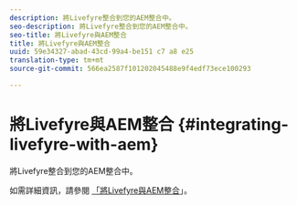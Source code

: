 ```yaml
---
description: 將Livefyre整合到您的AEM整合中。
seo-description: 將Livefyre整合到您的AEM整合中。
seo-title: 將Livefyre與AEM整合
title: 將Livefyre與AEM整合
uuid: 59e34327-abad-43cd-99a4-be151 c7 a8 e25
translation-type: tm+mt
source-git-commit: 566ea2587f101202045488e9f4edf73ece100293

---
```



# 將Livefyre與AEM整合 {#integrating-livefyre-with-aem}

將Livefyre整合到您的AEM整合中。

如需詳細資訊，請參閱 [「將Livefyre與AEM整合](https://helpx.adobe.com/experience-manager/6-3/sites/administering/using/livefyre.html)」。
